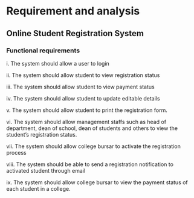 # Requirement and analysis

## Online Student Registration System

### Functional requirements

i. The system should allow a user to login

ii. The system should allow student to view registration status

iii. The system should allow student to view payment status

iv. The system should allow student to update editable details

v. The system should allow student to print the registration form.

vi. The system should allow management staffs such as head of department, dean of school, dean of students and others to view the student’s registration status.

vii. The system should allow college bursar to activate the registration process

viii. The system should be able to send a registration notification to activated student through email

ix. The system should allow college bursar to view the payment status of each student in a college.
